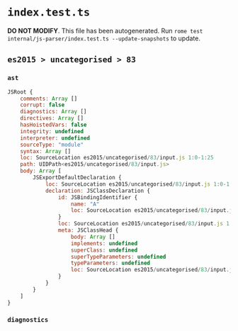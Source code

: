 # `index.test.ts`

**DO NOT MODIFY**. This file has been autogenerated. Run `rome test internal/js-parser/index.test.ts --update-snapshots` to update.

## `es2015 > uncategorised > 83`

### `ast`

```javascript
JSRoot {
	comments: Array []
	corrupt: false
	diagnostics: Array []
	directives: Array []
	hasHoistedVars: false
	integrity: undefined
	interpreter: undefined
	sourceType: "module"
	syntax: Array []
	loc: SourceLocation es2015/uncategorised/83/input.js 1:0-1:25
	path: UIDPath<es2015/uncategorised/83/input.js>
	body: Array [
		JSExportDefaultDeclaration {
			loc: SourceLocation es2015/uncategorised/83/input.js 1:0-1:25
			declaration: JSClassDeclaration {
				id: JSBindingIdentifier {
					name: "A"
					loc: SourceLocation es2015/uncategorised/83/input.js 1:21-1:22 (A)
				}
				loc: SourceLocation es2015/uncategorised/83/input.js 1:15-1:25
				meta: JSClassHead {
					body: Array []
					implements: undefined
					superClass: undefined
					superTypeParameters: undefined
					typeParameters: undefined
					loc: SourceLocation es2015/uncategorised/83/input.js 1:15-1:25
				}
			}
		}
	]
}
```

### `diagnostics`

```

```
